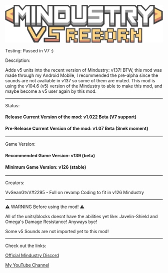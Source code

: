 ![Logo](sprites-override/logo.png)

Testing: Passed in V7 :)

Description:

Adds v5 units into the recent version of Mindustry: v137! 
BTW, this mod was made through my Android Mobile,
I recommended the pre-alpha since the sounds are not avaliable in v137 so some of them are muted.
This mod is using the v104.6 (v5) version of the Mindustry to able to make this mod,
and maybe become a v5 user again by this mod.

---
Status:
#### Release Current Version of the mod: v1.022 Beta (V7 support)
#### Pre-Release Current Version of the mod: v1.07 Beta (Snek moment)
---
Game Version:
#### Recommended Game Version: v139 (beta)
#### Minimum Game Version: v126 (stable)
---
Creators:

VvSeanGtvV#2295 - Full on revamp Coding to fit in v126 Mindustry

---
⚠️ WARNING Before using the mod! ⚠️

All of the units/blocks doesnt have the abilities yet like: Javelin-Shield and Omega's Damage Resistance!
Anyways bye!

Some v5 Sounds are not imported yet to this mod!

---
Check out the links:

[Official Mindustry Discord](https://discord.gg/aDWth4RCb3)

[My YouTube Channel](https://youtube.com/channel/UC-TtlQ6ARi4OmqUYsNVvjjg)
